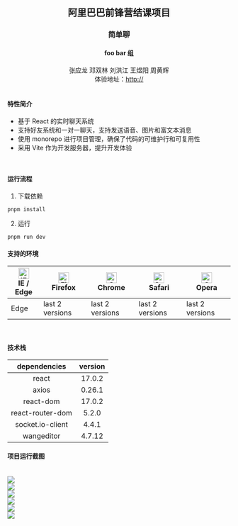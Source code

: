<div style="text-align: center">
<h2>阿里巴巴前锋营结课项目</h2>
<h3>简单聊</h3>
<h4>foo bar 组</h4>
<span>张应龙 邓双林 刘洪江 王煜阳 周黄辉</span><br/>
体验地址：<a href="#" style="cursor: pointer">http://</a>
</div>

<br/>

#### 特性简介

- 基于 React 的实时聊天系统
- 支持好友系统和一对一聊天，支持发送语音、图片和富文本消息
- 使用 monorepo 进行项目管理，确保了代码的可维护行和可复用性
- 采用 Vite 作为开发服务器，提升开发体验

<br/>

#### 运行流程

1. 下载依赖

```shell
pnpm install
```

2. 运行

```shell
pnpm run dev
```

#### 支持的环境

| [<img src="https://raw.githubusercontent.com/alrra/browser-logos/master/src/edge/edge_48x48.png" alt="IE / Edge" width="24px" height="24px" />](http://godban.github.io/browsers-support-badges/)</br>IE / Edge | [<img src="https://raw.githubusercontent.com/alrra/browser-logos/master/src/firefox/firefox_48x48.png" alt="Firefox" width="24px" height="24px" />](http://godban.github.io/browsers-support-badges/)</br>Firefox | [<img src="https://raw.githubusercontent.com/alrra/browser-logos/master/src/chrome/chrome_48x48.png" alt="Chrome" width="24px" height="24px" />](http://godban.github.io/browsers-support-badges/)</br>Chrome | [<img src="https://raw.githubusercontent.com/alrra/browser-logos/master/src/safari/safari_48x48.png" alt="Safari" width="24px" height="24px" />](http://godban.github.io/browsers-support-badges/)</br>Safari | [<img src="https://raw.githubusercontent.com/alrra/browser-logos/master/src/opera/opera_48x48.png" alt="Opera" width="24px" height="24px" />](http://godban.github.io/browsers-support-badges/)</br>Opera |
| --------------------------------------------------------------------------------------------------------------------------------------------------------------------------------------------------------------- | ----------------------------------------------------------------------------------------------------------------------------------------------------------------------------------------------------------------- | ------------------------------------------------------------------------------------------------------------------------------------------------------------------------------------------------------------- | ------------------------------------------------------------------------------------------------------------------------------------------------------------------------------------------------------------- | --------------------------------------------------------------------------------------------------------------------------------------------------------------------------------------------------------- |
| Edge                                                                                                                                                                                                            | last 2 versions                                                                                                                                                                                                   | last 2 versions                                                                                                                                                                                               | last 2 versions                                                                                                                                                                                               | last 2 versions                                                                                                                                                                                           |

<br/>

#### 技术栈

|   dependencies   | version |
| :--------------: | :-----: |
|      react       | 17.0.2  |
|      axios       | 0.26.1  |
|    react-dom     | 17.0.2  |
| react-router-dom |  5.2.0  |
| socket.io-client |  4.4.1  |
|    wangeditor    | 4.7.12  |

#### 项目运行截图

<br/>
<img src="https://codeup.aliyun.com/6212f97e74c3f3b550746f5d/slack/slack/raw/master/img/img.png">
<br/>
<img src="https://codeup.aliyun.com/6212f97e74c3f3b550746f5d/slack/slack/raw/master/img/img_1.png">
<br/>
<img src="https://codeup.aliyun.com/6212f97e74c3f3b550746f5d/slack/slack/raw/master/img/img_3.png">
<br/>
<img src="https://codeup.aliyun.com/6212f97e74c3f3b550746f5d/slack/slack/raw/master/img/img_2.png">
<br/>
<img src="https://codeup.aliyun.com/6212f97e74c3f3b550746f5d/slack/slack/raw/master/img/img_4.png">
<br/>
<img src="https://codeup.aliyun.com/6212f97e74c3f3b550746f5d/slack/slack/raw/master/img/img_5.png">
